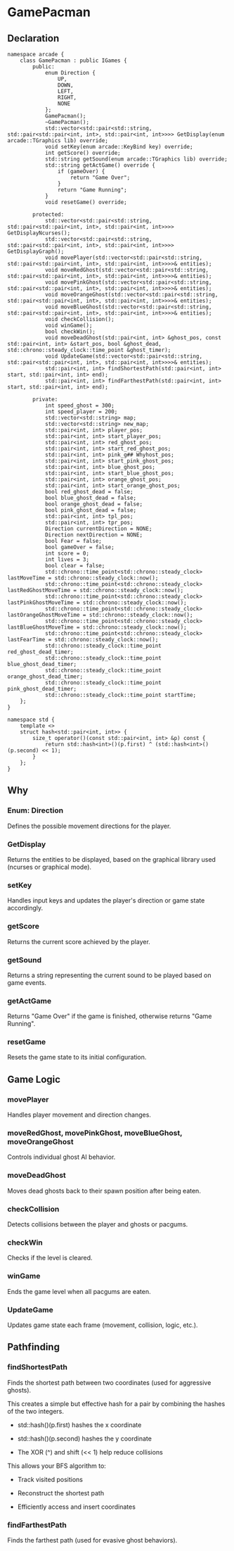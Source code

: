 # GamePacman

## Declaration

```
namespace arcade {
    class GamePacman : public IGames {
        public:
            enum Direction {
                UP,
                DOWN,
                LEFT,
                RIGHT,
                NONE
            };
            GamePacman();
            ~GamePacman();
            std::vector<std::pair<std::string, std::pair<std::pair<int, int>, std::pair<int, int>>>> GetDisplay(enum arcade::TGraphics lib) override;
            void setKey(enum arcade::KeyBind key) override;
            int getScore() override;
            std::string getSound(enum arcade::TGraphics lib) override;
            std::string getActGame() override {
                if (gameOver) {
                    return "Game Over";
                }
                return "Game Running";
            }
            void resetGame() override;

        protected:
            std::vector<std::pair<std::string, std::pair<std::pair<int, int>, std::pair<int, int>>>> GetDisplayNcurses();
            std::vector<std::pair<std::string, std::pair<std::pair<int, int>, std::pair<int, int>>>> GetDisplayGraph();
            void movePlayer(std::vector<std::pair<std::string, std::pair<std::pair<int, int>, std::pair<int, int>>>>& entities);
            void moveRedGhost(std::vector<std::pair<std::string, std::pair<std::pair<int, int>, std::pair<int, int>>>>& entities);
            void movePinkGhost(std::vector<std::pair<std::string, std::pair<std::pair<int, int>, std::pair<int, int>>>>& entities);
            void moveOrangeGhost(std::vector<std::pair<std::string, std::pair<std::pair<int, int>, std::pair<int, int>>>>& entities);
            void moveBlueGhost(std::vector<std::pair<std::string, std::pair<std::pair<int, int>, std::pair<int, int>>>>& entities);
            void checkCollision();
            void winGame();
            bool checkWin();
            void moveDeadGhost(std::pair<int, int> &ghost_pos, const std::pair<int, int> &start_pos, bool &ghost_dead, std::chrono::steady_clock::time_point &ghost_timer);
            void UpdateGame(std::vector<std::pair<std::string, std::pair<std::pair<int, int>, std::pair<int, int>>>>& entities);
            std::pair<int, int> findShortestPath(std::pair<int, int> start, std::pair<int, int> end);
            std::pair<int, int> findFarthestPath(std::pair<int, int> start, std::pair<int, int> end);

        private:
            int speed_ghost = 300;
            int speed_player = 200;
            std::vector<std::string> map;
            std::vector<std::string> new_map;
            std::pair<int, int> player_pos;
            std::pair<int, int> start_player_pos;
            std::pair<int, int> red_ghost_pos;
            std::pair<int, int> start_red_ghost_pos;
            std::pair<int, int> pink_g## Whyhost_pos; 
            std::pair<int, int> start_pink_ghost_pos;
            std::pair<int, int> blue_ghost_pos;
            std::pair<int, int> start_blue_ghost_pos;
            std::pair<int, int> orange_ghost_pos;
            std::pair<int, int> start_orange_ghost_pos;
            bool red_ghost_dead = false;
            bool blue_ghost_dead = false;
            bool orange_ghost_dead = false;
            bool pink_ghost_dead = false;
            std::pair<int, int> tpl_pos;
            std::pair<int, int> tpr_pos;
            Direction currentDirection = NONE;
            Direction nextDirection = NONE;
            bool Fear = false;
            bool gameOver = false;
            int score = 0;
            int lives = 3;
            bool clear = false;
            std::chrono::time_point<std::chrono::steady_clock> lastMoveTime = std::chrono::steady_clock::now();
            std::chrono::time_point<std::chrono::steady_clock> lastRedGhostMoveTime = std::chrono::steady_clock::now();
            std::chrono::time_point<std::chrono::steady_clock> lastPinkGhostMoveTime = std::chrono::steady_clock::now();
            std::chrono::time_point<std::chrono::steady_clock> lastOrangeGhostMoveTime = std::chrono::steady_clock::now();
            std::chrono::time_point<std::chrono::steady_clock> lastBlueGhostMoveTime = std::chrono::steady_clock::now();
            std::chrono::time_point<std::chrono::steady_clock> lastFearTime = std::chrono::steady_clock::now();
            std::chrono::steady_clock::time_point red_ghost_dead_timer;
            std::chrono::steady_clock::time_point blue_ghost_dead_timer;
            std::chrono::steady_clock::time_point orange_ghost_dead_timer;
            std::chrono::steady_clock::time_point pink_ghost_dead_timer;
            std::chrono::steady_clock::time_point startTime;
    };
}

namespace std {
    template <>
    struct hash<std::pair<int, int>> {
        size_t operator()(const std::pair<int, int> &p) const {
            return std::hash<int>()(p.first) ^ (std::hash<int>()(p.second) << 1);
        }
    };
}
```

## Why

### Enum: Direction

Defines the possible movement directions for the player.

### GetDisplay

Returns the entities to be displayed, based on the graphical library used (ncurses or graphical mode).

### setKey

Handles input keys and updates the player's direction or game state accordingly.

### getScore

Returns the current score achieved by the player.

### getSound

Returns a string representing the current sound to be played based on game events.


### getActGame

Returns "Game Over" if the game is finished, otherwise returns "Game Running".

### resetGame

Resets the game state to its initial configuration.


## Game Logic

### movePlayer

Handles player movement and direction changes.

### moveRedGhost, movePinkGhost, moveBlueGhost, moveOrangeGhost

Controls individual ghost AI behavior.

### moveDeadGhost

Moves dead ghosts back to their spawn position after being eaten.

### checkCollision

Detects collisions between the player and ghosts or pacgums.

### checkWin

Checks if the level is cleared.

### winGame

Ends the game level when all pacgums are eaten.

### UpdateGame

Updates game state each frame (movement, collision, logic, etc.).

## Pathfinding

### findShortestPath

Finds the shortest path between two coordinates (used for aggressive ghosts).

This creates a simple but effective hash for a pair by combining the hashes of the two integers.

* std::hash<int>()(p.first) hashes the x coordinate

* std::hash<int>()(p.second) hashes the y coordinate

* The XOR (^) and shift (<< 1) help reduce collisions

This allows your BFS algorithm to:

* Track visited positions

* Reconstruct the shortest path

* Efficiently access and insert coordinates

### findFarthestPath

Finds the farthest path (used for evasive ghost behaviors).

